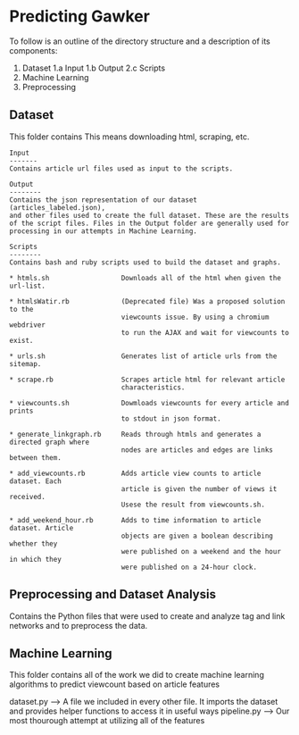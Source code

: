 Predicting Gawker
===================

To follow is an outline of the directory structure and a description 
of its components:

1. Dataset
    1.a Input
    1.b Output
    2.c Scripts
2. Machine Learning
3. Preprocessing

Dataset
----------
This folder contains This means downloading html,
scraping, etc.

    Input
    -------
    Contains article url files used as input to the scripts.

    Output
    --------
    Contains the json representation of our dataset (articles_labeled.json),
    and other files used to create the full dataset. These are the results
    of the script files. Files in the Output folder are generally used for
    processing in our attempts in Machine Learning. 
    
    Scripts
    --------
    Contains bash and ruby scripts used to build the dataset and graphs.

    * htmls.sh  				Downloads all of the html when given the url-list.
    
    * htmlsWatir.rb 			(Deprecated file) Was a proposed solution to the
    							viewcounts issue. By using a chromium webdriver
		    					to run the AJAX and wait for viewcounts to exist.
    
    * urls.sh   				Generates list of article urls from the sitemap.
    
    * scrape.rb 				Scrapes article html for relevant article 
    							characteristics.
    
    * viewcounts.sh 			Dowmloads viewcounts for every article and prints
    							to stdout in json format.
    
    * generate_linkgraph.rb 	Reads through htmls and generates a directed graph where
    							nodes are articles and edges are links between them.
    
    * add_viewcounts.rb 		Adds article view counts to article dataset. Each
    							article is given the number of views it received.
    							Usese the result from viewcounts.sh.
    
    * add_weekend_hour.rb 		Adds to time information to article dataset. Article
    							objects are given a boolean describing whether they
    							were published on a weekend and the hour in which they
    							were published on a 24-hour clock.

Preprocessing and Dataset Analysis
-------------
Contains the Python files that were used to create and analyze tag and
link networks and to preprocess the data.

Machine Learning
---------------
This folder contains all of the work we did to create machine learning
algorithms to predict viewcount based on article features

dataset.py --> A file we included in every other file.  It imports the dataset
and provides helper functions to access it in useful ways
pipeline.py --> Our most thourough attempt at utilizing all of the features

